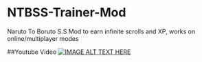 # NTBSS-Trainer-Mod
Naruto To Boruto S.S Mod to earn infinite scrolls and XP, works on online/multiplayer modes


##Youtube Video
[![IMAGE ALT TEXT HERE](https://img.youtube.com/vi/3Se4yB76r5A/0.jpg)](https://www.youtube.com/watch?v=3Se4yB76r5A)
